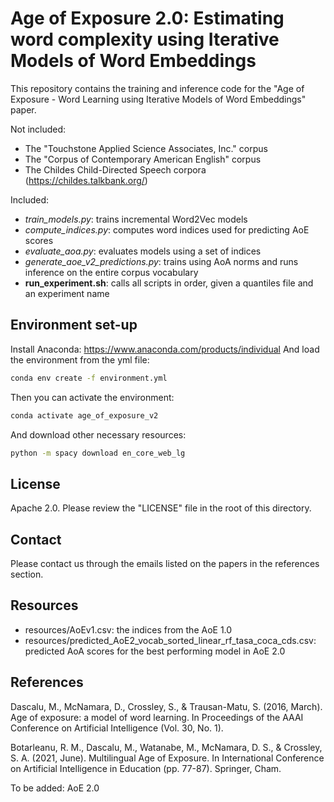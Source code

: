 # Age of Exposure 2.0: Estimating word complexity using Iterative Models of Word Embeddings
This repository contains the training and inference code for the "Age of Exposure - Word Learning using Iterative Models of Word Embeddings" paper.

Not included:
- The "Touchstone Applied Science Associates, Inc." corpus
- The "Corpus of Contemporary American English" corpus
- The Childes Child-Directed Speech corpora (https://childes.talkbank.org/)

Included:
- *train_models.py*: trains incremental Word2Vec models
- *compute_indices.py*: computes word indices used for predicting AoE scores
- *evaluate_aoa.py*: evaluates models using a set of indices
- *generate_aoe_v2_predictions.py*: trains using AoA norms and runs inference on the entire corpus vocabulary
- **run_experiment.sh**: calls all scripts in order, given a quantiles file and an experiment name

## Environment set-up
Install Anaconda: https://www.anaconda.com/products/individual
And load the environment from the yml file:

```bash
conda env create -f environment.yml
```

Then you can activate the environment:
```bash
conda activate age_of_exposure_v2
```

And download other necessary resources:
```bash
python -m spacy download en_core_web_lg
```

## License

Apache 2.0. Please review the "LICENSE" file in the root of this directory.

## Contact
Please contact us through the emails listed on the papers in the references section.

## Resources
- resources/AoEv1.csv: the indices from the AoE 1.0
- resources/predicted_AoE2_vocab_sorted_linear_rf_tasa_coca_cds.csv: predicted AoA scores for the best performing model in AoE 2.0

## References
Dascalu, M., McNamara, D., Crossley, S., & Trausan-Matu, S. (2016, March). Age of exposure: a model of word learning. In Proceedings of the AAAI Conference on Artificial Intelligence (Vol. 30, No. 1).

Botarleanu, R. M., Dascalu, M., Watanabe, M., McNamara, D. S., & Crossley, S. A. (2021, June). Multilingual Age of Exposure. In International Conference on Artificial Intelligence in Education (pp. 77-87). Springer, Cham.

To be added: AoE 2.0
